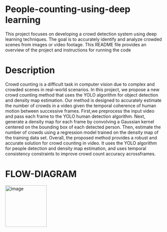 # People-counting-using-deep learning
This project focuses on developing a crowd detection system using deep learning techniques. The goal is to accurately identify and analyze crowded scenes from images or video footage. This README file provides an overview of the project and instructions for running the code
# Description
Crowd counting is a difficult task in computer vision due to complex and crowded scenes in real-world scenarios. In this project, we propose a new crowd counting method that uses the YOLO algorithm for object detection and density map estimation. Our method is designed to accurately estimate the number of crowds in a video given the temporal coherence of human motion between successive frames. First,we preprocess the input video and pass each frame to the YOLO human detection algorithm. Next, generate a density map for each frame by convolving a Gaussian kernel centered on the bounding box of each detected person. Then, estimate the number of crowds using a regression model trained on the density map of the training data set. Overall, the proposed method provides a robust and accurate solution for crowd counting in video. It uses the YOLO algorithm for people detection and density map estimation, and uses temporal consistency constraints to improve crowd count accuracy acrossframes.
# FLOW-DIAGRAM
<img width="132" alt="image" src="https://github.com/Vkeerthu/People-counting-using-ML/assets/118120941/b10f7da5-69b4-444d-91a8-ac97f6f4ffd0">

